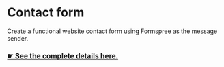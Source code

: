 # Contact form

Create a functional website contact form using Formspree as the message sender.

### [☛ See the complete details here.](https://learntheweb.courses/courses/web-dev-2/contact-form/)

